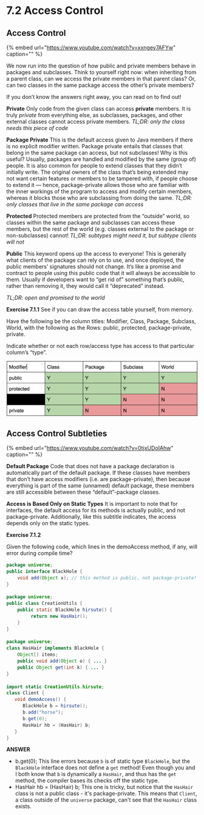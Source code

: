 # 7.2 Access Control

## Access Control

{% embed url="https://www.youtube.com/watch?v=xxngey7AFYw" caption="" %}

We now run into the question of how public and private members behave in packages and subclasses. Think to yourself right now: when inheriting from a parent class, can we access the private members in that parent class? Or, can two classes in the same package access the other’s private members?

If you don’t know the answers right away, you can read on to find out!

**Private** Only code from the given class can access **private** members. It is truly _private_ from everything else, as subclasses, packages, and other external classes cannot access private members. _TL;DR: only the class needs this piece of code_

**Package Private** This is the default access given to Java members if there is no explicit modifier written. Package private entails that classes that belong in the same package can access, but not subclasses! Why is this useful? Usually, packages are handled and modified by the same \(group of\) people. It is also common for people to extend classes that they didn’t initially write. The original owners of the class that’s being extended may not want certain features or members to be tampered with, if people choose to extend it — hence, package-private allows those who are familiar with the inner workings of the program to access and modify certain members, whereas it blocks those who are subclassing from doing the same. _TL;DR: only classes that live in the same package can access_

**Protected** Protected members are protected from the “outside” world, so classes within the same package and subclasses can access these members, but the rest of the world \(e.g. classes external to the package or non-subclasses\) cannot! _TL;DR: subtypes might need it, but subtype clients will not_

**Public** This keyword opens up the access to everyone! This is generally what clients of the package can rely on to use, and once deployed, the public members’ signatures should not change. It’s like a promise and contract to people using this public code that it will always be accessible to them. Usually if developers want to “get rid of” something that’s public, rather than removing it, they would call it “deprecated” instead.

_TL;DR: open and promised to the world_

**Exercise 7.1.1** See if you can draw the access table yourself, from memory.

Have the following be the column titles: Modifier, Class, Package, Subclass, World, with the following as the Rows: public, protected, package-private, private.

Indicate whether or not each row/access type has access to that particular column’s “type”.

![access](../.gitbook/assets/access_modifiers.png)

## Access Control Subtleties

{% embed url="https://www.youtube.com/watch?v=0tjxUDoIAhw" caption="" %}

**Default Package** Code that does not have a package declaration is automatically part of the default package. If these classes have members that don’t have access modifiers \(i.e. are package-private\), then because everything is part of the same \(unnamed\) default package, these members are still accessible between these “default”-package classes.

**Access is Based Only on Static Types** It is important to note that for interfaces, the default access for its methods is actually public, and not package-private. Additionally, like this subtitle indicates, the access depends only on the static types.

**Exercise 7.1.2**

Given the following code, which lines in the demoAccess method, if any, will error during compile time?

```java
package universe;
public interface BlackHole {
    void add(Object x); // this method is public, not package-private!
}

package universe;
public class CreationUtils {
    public static BlackHole hirsute() {
         return new HasHair();
    }
}

package universe;
class HasHair implements BlackHole {
    Object[] items;
    public void add(Object o) { ... }
    public Object get(int k) { ... }
}

import static CreationUtils.hirsute;
class Client {
   void demoAccess() {
      BlackHole b = hirsute();
      b.add("horse");
      b.get(0);
      HasHair hb = (HasHair) b;
   }
}
```

**ANSWER**

* b.get\(0\); This line errors because `b` is of static type `BlackHole`, but the `BlackHole` interface does not define a `get` method! Even though you and I both know that `b` is dynamically a `HasHair`, and thus has the `get` method, the compiler bases its checks off the static type.
* HasHair hb = \(HasHair\) b; This one is tricky, but notice that the `HasHair` class is not a public class - it's package-private. This means that `Client`, a class outside of the `universe` package, can't see that the `HasHair` class exists.

